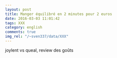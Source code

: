 ```yaml
---
layout: post
title: Manger équilibré en 2 minutes pour 2 euros
date: 2016-03-03 11:01:42
tags: XXX
category: english
comments: true
img_rel: "/~sven337/data/XXX"
---
```


joylent vs queal, review des goûts
